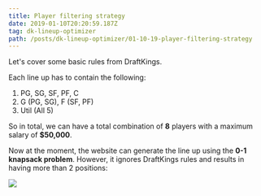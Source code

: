 ```yaml
---
title: Player filtering strategy
date: 2019-01-10T20:20:59.187Z
tag: dk-lineup-optimizer
path: /posts/dk-lineup-optimizer/01-10-19-player-filtering-strategy
---
```

Let's cover some basic rules from DraftKings.

Each line up has to contain the following:

1. PG, SG, SF, PF, C
2. G (PG, SG), F (SF, PF)
3. Util (All 5)

So in total, we can have a total combination of **8** players with a maximum salary of **$50,000**.

Now at the moment, the website can generate the line up using the **0-1 knapsack problem**. However, it ignores DraftKings rules and results in having more than 2 positions:

![](/../images/assets/01-10-19-players-filtering-strategy.png)
